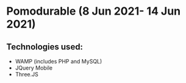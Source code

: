 # Pomodurable (8 Jun 2021- 14 Jun 2021)
## Technologies used:
<ul>
  <li> WAMP (includes PHP and MySQL)
  </li>
  <li> JQuery Mobile
  </li>
  <li> Three.JS
  </li>
  
  </ul>
